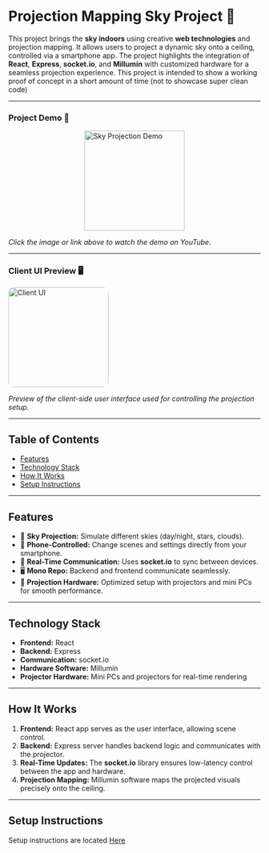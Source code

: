 # **Projection Mapping Sky Project 🌌**

This project brings the **sky indoors** using creative **web technologies** and projection mapping. It allows users to project a dynamic sky onto a ceiling, controlled via a smartphone app. The project highlights the integration of **React**, **Express**, **socket.io**, and **Millumin** with customized hardware for a seamless projection experience. This project is intended to show a working proof of concept in a short amount of time (not to showcase super clean code)

---

### **Project Demo 🎥**

<a href="https://www.youtube.com/shorts/WeanAzDGLGY">
  <img src="https://github.com/user-attachments/assets/458085a8-c085-4b63-8d57-79c1390a2875" alt="Sky Projection Demo" width="200" style="display: block; margin: 0 auto;">
</a>

_Click the image or link above to watch the demo on YouTube._

---

### **Client UI Preview 🖥️**

<p>
  <img src="https://github.com/user-attachments/assets/b63c17cb-a947-43d5-a216-f9f46851cee8" alt="Client UI" width="200" style="border-radius: 10px;">
</p>

_Preview of the client-side user interface used for controlling the projection setup._

---

## **Table of Contents**

- [Features](#features)
- [Technology Stack](#technology-stack)
- [How It Works](#how-it-works)
- [Setup Instructions](#setup-instructions)

---

## **Features**

- 🌠 **Sky Projection:** Simulate different skies (day/night, stars, clouds).
- 📱 **Phone-Controlled:** Change scenes and settings directly from your smartphone.
- 🔌 **Real-Time Communication:** Uses **socket.io** to sync between devices.
- 🖥️ **Mono Repo:** Backend and frontend communicate seamlessly.
- 🎥 **Projection Hardware:** Optimized setup with projectors and mini PCs for smooth performance.

---

## **Technology Stack**

- **Frontend:** React
- **Backend:** Express
- **Communication:** socket.io
- **Hardware Software:** Millumin
- **Projector Hardware:** Mini PCs and projectors for real-time rendering

---

## **How It Works**

1. **Frontend:** React app serves as the user interface, allowing scene control.
2. **Backend:** Express server handles backend logic and communicates with the projector.
3. **Real-Time Updates:** The **socket.io** library ensures low-latency control between the app and hardware.
4. **Projection Mapping:** Millumin software maps the projected visuals precisely onto the ceiling.

---

## **Setup Instructions**

Setup instructions are located [Here](./docs/setup-instructions.md)
